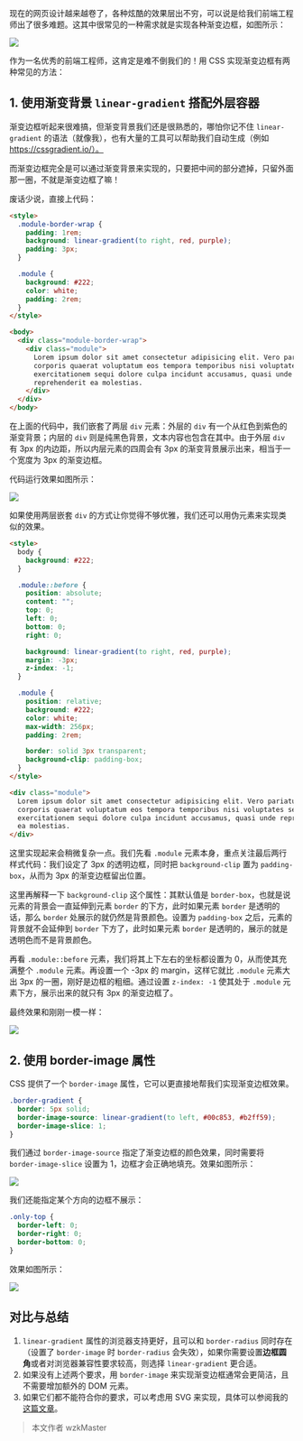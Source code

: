 现在的网页设计越来越卷了，各种炫酷的效果层出不穷，可以说是给我们前端工程师出了很多难题。这其中很常见的一种需求就是实现各种渐变边框，如图所示：

![](image.png)

作为一名优秀的前端工程师，这肯定是难不倒我们的！用 CSS 实现渐变边框有两种常见的方法：

## 1. 使用渐变背景 `linear-gradient` 搭配外层容器

渐变边框听起来很难搞，但渐变背景我们还是很熟悉的，哪怕你记不住 `linear-gradient` 的语法（就像我），也有大量的工具可以帮助我们自动生成（例如 https://cssgradient.io/）。

而渐变边框完全是可以通过渐变背景来实现的，只要把中间的部分遮掉，只留外面那一圈，不就是渐变边框了嘛！

废话少说，直接上代码：

```html
<style>
  .module-border-wrap {
    padding: 1rem;
    background: linear-gradient(to right, red, purple);
    padding: 3px;
  }

  .module {
    background: #222;
    color: white;
    padding: 2rem;
  }
</style>

<body>
  <div class="module-border-wrap">
    <div class="module">
      Lorem ipsum dolor sit amet consectetur adipisicing elit. Vero pariatur
      corporis quaerat voluptatum eos tempora temporibus nisi voluptates sed,
      exercitationem sequi dolore culpa incidunt accusamus, quasi unde
      reprehenderit ea molestias.
    </div>
  </div>
</body>
```

在上面的代码中，我们嵌套了两层 `div` 元素：外层的 `div` 有一个从红色到紫色的渐变背景；内层的 `div` 则是纯黑色背景，文本内容也包含在其中。由于外层 `div` 有 3px 的内边距，所以内层元素的四周会有 3px 的渐变背景展示出来，相当于一个宽度为 3px 的渐变边框。

代码运行效果如图所示：

![](image-1.png)

如果使用两层嵌套 `div` 的方式让你觉得不够优雅，我们还可以用伪元素来实现类似的效果。

```html
<style>
  body {
    background: #222;
  }

  .module::before {
    position: absolute;
    content: "";
    top: 0;
    left: 0;
    bottom: 0;
    right: 0;

    background: linear-gradient(to right, red, purple);
    margin: -3px;
    z-index: -1;
  }

  .module {
    position: relative;
    background: #222;
    color: white;
    max-width: 256px;
    padding: 2rem;

    border: solid 3px transparent;
    background-clip: padding-box;
  }
</style>

<div class="module">
  Lorem ipsum dolor sit amet consectetur adipisicing elit. Vero pariatur
  corporis quaerat voluptatum eos tempora temporibus nisi voluptates sed,
  exercitationem sequi dolore culpa incidunt accusamus, quasi unde reprehenderit
  ea molestias.
</div>
```

这里实现起来会稍微复杂一点。我们先看 `.module` 元素本身，重点关注最后两行样式代码：我们设定了 3px 的透明边框，同时把 `background-clip` 置为 `padding-box`，从而为 3px 的渐变边框留出位置。

这里再解释一下 `background-clip` 这个属性：其默认值是 `border-box`，也就是说元素的背景会一直延伸到元素 `border` 的下方，此时如果元素 `border` 是透明的话，那么 `border` 处展示的就仍然是背景颜色。设置为 `padding-box` 之后，元素的背景就不会延伸到 `border` 下方了，此时如果元素 `border` 是透明的，展示的就是透明色而不是背景颜色。

再看 `.module::before` 元素，我们将其上下左右的坐标都设置为 0，从而使其充满整个 `.module` 元素。再设置一个 -3px 的 margin，这样它就比 `.module` 元素大出 3px 的一圈，刚好是边框的粗细。通过设置 `z-index: -1` 使其处于 `.module` 元素下方，展示出来的就只有 3px 的渐变边框了。

最终效果和刚刚一模一样：

![](image-2.png)

## 2. 使用 border-image 属性

CSS 提供了一个 `border-image` 属性，它可以更直接地帮我们实现渐变边框效果。

```css
.border-gradient {
  border: 5px solid;
  border-image-source: linear-gradient(to left, #00c853, #b2ff59);
  border-image-slice: 1;
}
```

我们通过 `border-image-source` 指定了渐变边框的颜色效果，同时需要将 `border-image-slice` 设置为 1，边框才会正确地填充。效果如图所示：

![](image-3.png)

我们还能指定某个方向的边框不展示：

```css
.only-top {
  border-left: 0;
  border-right: 0;
  border-bottom: 0;
}
```

效果如图所示：

![](image-4.png)

## 对比与总结

1. `linear-gradient` 属性的浏览器支持更好，且可以和 `border-radius` 同时存在（设置了 `border-image` 时 `border-radius` 会失效），如果你需要设置**边框圆角**或者对浏览器兼容性要求较高，则选择 `linear-gradient` 更合适。
2. 如果没有上述两个要求，用 `border-image` 来实现渐变边框通常会更简洁，且不需要增加额外的 DOM 元素。
3. 如果它们都不能符合你的要求，可以考虑用 SVG 来实现，具体可以参阅我的[这篇文章]()。

> 本文作者 wzkMaster
